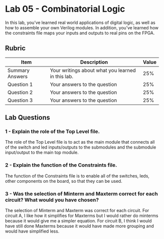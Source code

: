 # Lab 05 - Combinatorial Logic

In this lab, you’ve learned real world applications of digital logic, as well
as how to assemble your own Verilog modules. In addition, you’ve learned how
the constraints file maps your inputs and outputs to real pins on the FPGA.

## Rubric

| Item | Description | Value |
| ---- | ----------- | ----- |
| Summary Answers | Your writings about what you learned in this lab. | 25% |
| Question 1 | Your answers to the question | 25% |
| Question 2 | Your answers to the question | 25% |
| Question 3 | Your answers to the question | 25% |

## Lab Questions

### 1 - Explain the role of the Top Level file.

The role of the Top Level file is to act as the main module that connects all of the switch and led inputs/outputs to the submodules and the submodule input/output to the main top module.

### 2 - Explain the function of the Constraints file.

The function of the Constraints file is to enable all of the switches, leds, other components on the board, so that they can be used.

### 3 - Was the selection of Minterm and Maxterm correct for each circuit? What would you have chosen?

The selection of Minterm and Maxterm was correct for each circuit. For circuit A, I like how it simplifies for Maxterms but I would rather do minterms because it would give me a simpler equation. For circuit B, I think I would have still done Maxterms because it would have made more grouping and would have simplified less.
